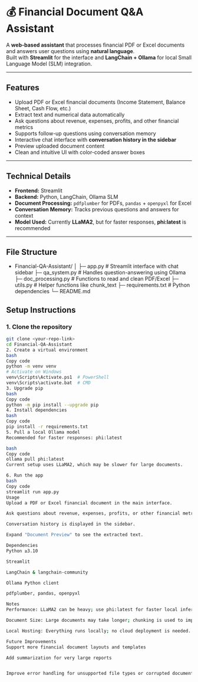# 💰 Financial Document Q&A Assistant

A **web-based assistant** that processes financial PDF or Excel documents and answers user questions using **natural language**.  
Built with **Streamlit** for the interface and **LangChain + Ollama** for local Small Language Model (SLM) integration.  

---

## Features

- Upload PDF or Excel financial documents (Income Statement, Balance Sheet, Cash Flow, etc.)
- Extract text and numerical data automatically
- Ask questions about revenue, expenses, profits, and other financial metrics
- Supports follow-up questions using conversation memory
- Interactive chat interface with **conversation history in the sidebar**
- Preview uploaded document content
- Clean and intuitive UI with color-coded answer boxes

---

## Technical Details

- **Frontend:** Streamlit  
- **Backend:** Python, LangChain, Ollama SLM  
- **Document Processing:** `pdfplumber` for PDFs, `pandas` + `openpyxl` for Excel  
- **Conversation Memory:** Tracks previous questions and answers for context  
- **Model Used:** Currently **LLaMA2**, but for faster responses, **phi:latest** is recommended  

---

## File Structure

- Financial-QA-Assistant/
│
├─ app.py # Streamlit interface with chat sidebar
├─ qa_system.py # Handles question-answering using Ollama
├─ doc_processing.py # Functions to read and clean PDF/Excel
├─ utils.py # Helper functions like chunk_text
├─ requirements.txt # Python dependencies
└─ README.md

## Setup Instructions

### 1. Clone the repository
```bash
git clone <your-repo-link>
cd Financial-QA-Assistant
2. Create a virtual environment
bash
Copy code
python -m venv venv
# Activate on Windows
venv\Scripts\Activate.ps1  # PowerShell
venv\Scripts\activate.bat  # CMD
3. Upgrade pip
bash
Copy code
python -m pip install --upgrade pip
4. Install dependencies
bash
Copy code
pip install -r requirements.txt
5. Pull a local Ollama model
Recommended for faster responses: phi:latest

bash
Copy code
ollama pull phi:latest
Current setup uses LLaMA2, which may be slower for large documents.

6. Run the app
bash
Copy code
streamlit run app.py
Usage
Upload a PDF or Excel financial document in the main interface.

Ask questions about revenue, expenses, profits, or other financial metrics.

Conversation history is displayed in the sidebar.

Expand "Document Preview" to see the extracted text.

Dependencies
Python ≥3.10

Streamlit

LangChain & langchain-community

Ollama Python client

pdfplumber, pandas, openpyxl

Notes
Performance: LLaMA2 can be heavy; use phi:latest for faster local inference.

Document Size: Large documents may take longer; chunking is used to improve speed.

Local Hosting: Everything runs locally; no cloud deployment is needed.

Future Improvements
Support more financial document layouts and templates

Add summarization for very large reports


Improve error handling for unsupported file types or corrupted documents
